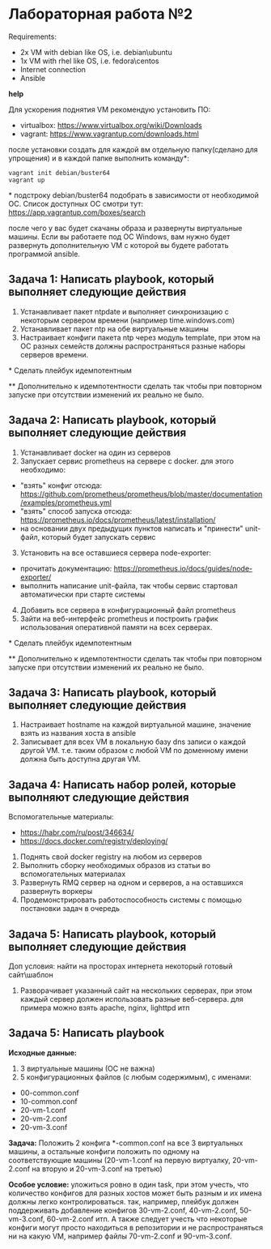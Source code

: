 # Лабораторная работа №2

Requirements: 
- 2x VM with debian like OS, i.e. debian\ubuntu
- 1х VM with rhel like OS, i.e. fedora\centos
- Internet connection
- Ansible

**help**

Для ускорения поднятия VM рекомендую установить ПО:
- virtualbox: https://www.virtualbox.org/wiki/Downloads
- vagrant: https://www.vagrantup.com/downloads.html

после установки создать для каждой вм отдельную папку(сделано для упрощения) и в каждой папке выполнить команду*:
```
vagrant init debian/buster64
vagrant up
```
\* подстроку debian/buster64 подобрать в зависимости от необходимой ОС. Список доступных ОС смотри тут: https://app.vagrantup.com/boxes/search

после чего у вас будет скачаны образа и развернуты виртуальные машины. Если вы работаете под ОС Windows, вам нужно будет развернуть дополнительную VM с которой вы будете работать программой ansible.

## Задача 1: Написать playbook, который выполняет следующие действия

1. Устанавливает пакет ntpdate и выполняет синхронизацию с некоторым сервером времени (например time.windows.com)
2. Устанавливает пакет ntp на обе виртуальные машины
3. Настраивает конфиги пакета ntp через модуль template, при этом на ОС разных семейств
должны распространяться разные наборы серверов времени.

\* Сделать плейбук идемпотентным

\** Дополнительно к идемпотентности сделать так чтобы при повторном запуске при отсутствии изменений их реально не было.

## Задача 2: Написать playbook, который выполняет следующие действия

1. Устанавливает docker на один из серверов
2. Запускает сервис prometheus на сервере с docker. для этого необходимо:
- "взять" конфиг отсюда: https://github.com/prometheus/prometheus/blob/master/documentation/examples/prometheus.yml
- "взять" способ запуска отсюда: https://prometheus.io/docs/prometheus/latest/installation/
- на основании двух предыдущих пунктов написать и  "принести" unit-файл, который будет запускать сервис
3. Установить на все оставшиеся сервера node-exporter:
- прочитать документацию: https://prometheus.io/docs/guides/node-exporter/
- выполнить написание unit-файла, так чтобы сервис стартовал автоматически при старте системы
4. Добавить все сервера в конфигурационный файл prometheus
5. Зайти на веб-интерфейс prometheus и построить график использования оперативной памяти на всех серверах.

\* Сделать плейбук идемпотентным

\** Дополнительно к идемпотентности сделать так чтобы при повторном запуске при отсутствии изменений их реально не было.

## Задача 3: Написать playbook, который выполняет следующие действия

1. Настраивает hostname на каждой виртуальной машине, значение взять из названия хоста в ansible
2. Записывает для всех VM в локальную базу dns записи о каждой другой VM. т.е. таким образом с любой VM по доменному имени должна быть доступна другая VM.

## Задача 4: Написать набор ролей, которые выполняют следующие действия

Вспомогательные материалы:
- https://habr.com/ru/post/346634/
- https://docs.docker.com/registry/deploying/

1. Поднять свой docker registry на любом из серверов
2. Выполнить сборку необходимых образов из статьи во вспомогательных материалах
3. Развернуть RMQ сервер на одном и серверов, а на оставшихся развернуть воркеры
4. Продемонстрировать работоспособность системы с помощью постановки задач в очередь

## Задача 5: Написать playbook, который выполняет следующие действия

Доп условия: найти на просторах интернета некоторый готовый сайт\шаблон

1. Разворачивает указанный сайт на нескольких серверах, при этом каждый сервер должен использовать разные веб-сервера.
для примера можно взять apache, nginx, lighttpd итп

## Задача 5: Написать playbook

**Исходные данные:**
1. 3 виртуальные машины (ОС не важна)
2. 5 конфигурационных файлов (с любым содержимым), c именами:
* 00-common.conf
* 10-common.conf
* 20-vm-1.conf
* 20-vm-2.conf
* 20-vm-3.conf

**Задача:**
Положить 2 конфига *-common.conf на все 3 виртуальных машины, а остальные конфиги положить по одному на соответствующие машины (20-vm-1.conf на первую виртуалку, 20-vm-2.conf на вторую и 20-vm-3.conf на третью)

**Особое условие:** уложиться ровно в один task, при этом учесть, что количество конфигов для разных хостов может быть разным и их имена должны легко контролироваться. так, например, плейбук должен поддерживать добавление конфигов 30-vm-2.conf, 40-vm-2.conf, 50-vm-3.conf, 60-vm-2.conf итп. А также следует учесть что некоторые конфиги могут просто находиться в репозитории и не распространяться ни на какую VM, например файлы 70-vm-2.conf и 90-vm-3.conf.
